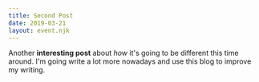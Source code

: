 ```yaml
---
title: Second Post
date: 2019-03-21
layout: event.njk
---
```


Another **interesting post** about _how_ it's going to be different this time around. I'm going write a lot more nowadays and use this blog to improve my writing.
